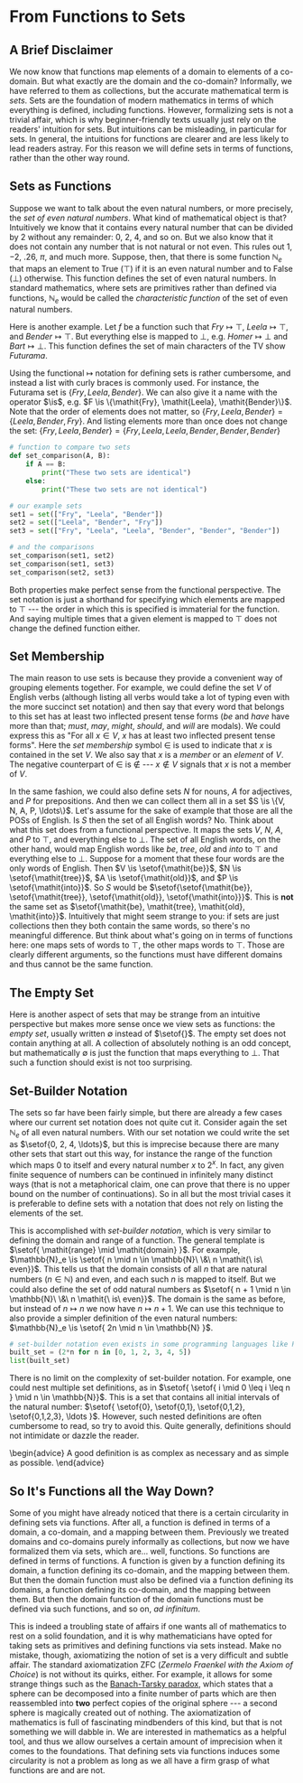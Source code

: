 # From Functions to Sets

## A Brief Disclaimer

We now know that functions map elements of a domain to elements of a co-domain.
But what exactly are the domain and the co-domain?
Informally, we have referred to them as collections, but the accurate mathematical term is *sets*.
Sets are the foundation of modern mathematics in terms of which everything is defined, including functions.
However, formalizing sets is not a trivial affair, which is why beginner-friendly texts usually just rely on the readers' intuition for sets.
But intuitions can be misleading, in particular for sets.
In general, the intuitions for functions are clearer and are less likely to lead readers astray.
For this reason we will define sets in terms of functions, rather than the other way round.

## Sets as Functions

Suppose we want to talk about the even natural numbers, or more precisely, the *set of even natural numbers*.
What kind of mathematical object is that?
Intuitively we know that it contains every natural number that can be divided by $2$ without any remainder: $0$, $2$, $4$, and so on.
But we also know that it does not contain any number that is not natural or not even.
This rules out $1$, $-2$, $.26$, $\pi$, and much more.
Suppose, then, that there is some function $\mathbb{N}_e$ that maps an element to True ($\top$) if it is an even natural number and to False ($\bot$) otherwise.
This function defines the set of even natural numbers.
In standard mathematics, where sets are primitives rather than defined via functions, $\mathbb{N}_e$ would be called the *characteristic function* of the set of even natural numbers.

Here is another example.
Let $f$ be a function such that $\mathit{Fry} \mapsto \top$, $\mathit{Leela} \mapsto \top$, and $\mathit{Bender} \mapsto \top$.
But everything else is mapped to $\bot$, e.g. $\mathit{Homer} \mapsto \bot$ and $\mathit{Bart} \mapsto \bot$.
This function defines the set of main characters of the TV show *Futurama*.

Using the functional $\mapsto$ notation for defining sets is rather cumbersome, and instead a list with curly braces is commonly used.
For instance, the Futurama set is $\{\mathit{Fry}, \mathit{Leela}, \mathit{Bender}\}$.
We can also give it a name with the operator $\is$, e.g. $F \is \{\mathit{Fry}, \mathit{Leela}, \mathit{Bender}\}$.
Note that the order of elements does not matter, so $\{\mathit{Fry}, \mathit{Leela}, \mathit{Bender}\} = \{\mathit{Leela}, \mathit{Bender}, \mathit{Fry}\}$.
And listing elements more than once does not change the set: $\{\mathit{Fry}, \mathit{Leela}, \mathit{Bender}\} = \{\mathit{Fry}, \mathit{Leela}, \mathit{Leela}, \mathit{Bender}, \mathit{Bender}, \mathit{Bender}\}$

```python
# function to compare two sets
def set_comparison(A, B):
    if A == B:
        print("These two sets are identical")
    else:
        print("These two sets are not identical")

# our example sets
set1 = set(["Fry", "Leela", "Bender"])
set2 = set(["Leela", "Bender", "Fry"])
set3 = set(["Fry", "Leela", "Leela", "Bender", "Bender", "Bender"])

# and the comparisons
set_comparison(set1, set2)
set_comparison(set1, set3)
set_comparison(set2, set3)
```

Both properties make perfect sense from the functional perspective.
The set notation is just a shorthand for specifying which elements are mapped to $\top$ --- the order in which this is specified is immaterial for the function.
And saying multiple times that a given element is mapped to $\top$ does not change the defined function either.

## Set Membership

The main reason to use sets is because they provide a convenient way of grouping elements together.
For example, we could define the set $V$ of English verbs (although listing all verbs would take a lot of typing even with the more succinct set notation) and then say that every word that belongs to this set has at least two inflected present tense forms (*be* and *have* have more than that; *must*, *may*, *might*, *should*, and *will* are modals).
We could express this as "For all $x \in V$, $x$ has at least two inflected present tense forms".
Here the *set membership* symbol $\in$ is used to indicate that $x$ is contained in the set $V$.
We also say that $x$ is a *member* or an *element* of $V$.
The negative counterpart of $\in$ is $\notin$ --- $x \notin V$ signals that $x$ is not a member of $V$.

In the same fashion, we could also define sets $N$ for nouns, $\mathit{A}$ for adjectives, and $P$ for prepositions. 
And then we can collect them all in a set $S \is \{V, N, A, P, \ldots\}$.
Let's assume for the sake of example that those are all the POSs of English.
Is $S$ then the set of all English words?
No.
Think about what this set does from a functional perspective.
It maps the sets $V$, $N$, $A$, and $P$ to $\top$, and everything else to $\bot$.
The set of all English words, on the other hand, would map English words like *be*, *tree*, *old* and *into* to $\top$ and everything else to $\bot$.
Suppose for a moment that these four words are the only words of English.
Then $V \is \setof{\mathit{be}}$, $N \is \setof{\mathit{tree}}$, $A \is \setof{\mathit{old}}$, and $P \is \setof{\mathit{into}}$.
So $S$ would be $\setof{\setof{\mathit{be}}, \setof{\mathit{tree}}, \setof{\mathit{old}}, \setof{\mathit{into}}}$.
This is **not** the same set as $\setof{\mathit{be}, \mathit{tree}, \mathit{old}, \mathit{into}}$.
Intuitively that might seem strange to you: if sets are just collections then they both contain the same words, so there's no meaningful difference.
But think about what's going on in terms of functions here: one maps sets of words to $\top$, the other maps words to $\top$.
Those are clearly different arguments, so the functions must have different domains and thus cannot be the same function.

## The Empty Set

Here is another aspect of sets that may be strange from an intuitive perspective but makes more sense once we view sets as functions: the *empty set*, usually written $\emptyset$ instead of $\setof{}$.
The empty set does not contain anything at all.
A collection of absolutely nothing is an odd concept, but mathematically $\emptyset$ is just the function that maps everything to $\bot$.
That such a function should exist is not too surprising.

## Set-Builder Notation

The sets so far have been fairly simple, but there are already a few cases where our current set notation does not quite cut it.
Consider again the set $\mathbb{N}_e$ of all even natural numbers.
With our set notation we could write the set as $\setof{0, 2, 4, \ldots}$, but this is imprecise because there are many other sets that start out this way, for instance the range of the function which maps $0$ to itself and every natural number $x$ to $2^x$.
In fact, any given finite sequence of numbers can be continued in infinitely many distinct ways (that is not a metaphorical claim, one can prove that there is no upper bound on the number of continuations).
So in all but the most trivial cases it is preferable to define sets with a notation that does not rely on listing the elements of the set.

This is accomplished with *set-builder notation*, which is very similar to defining the domain and range of a function.
The general template is $\setof{ \mathit{range} \mid \mathit{domain} }$.
For example, $\mathbb{N}_e \is \setof{ n \mid n \in \mathbb{N}\ \&\ n \mathit{\ is\ even}}$.
This tells us that the domain consists of all $n$ that are natural numbers ($n \in \mathbb{N}$) and even, and each such $n$ is mapped to itself.
But we could also define the set of odd natural numbers as $\setof{ n + 1 \mid n \in \mathbb{N}\ \&\ n \mathit{\ is\ even}}$.
The domain is the same as before, but instead of $n \mapsto n$ we now have $n \mapsto n+1$.
We can use this technique to also provide a simpler definition of the even natural numbers: $\mathbb{N}_e \is \setof{ 2n \mid n \in \mathbb{N} }$.

```python
# set-builder notation even exists in some programming languages like Python
built_set = (2*n for n in [0, 1, 2, 3, 4, 5])
list(built_set)
```

There is no limit on the complexity of set-builder notation.
For example, one could nest multiple set definitions, as in $\setof{ \setof{ i \mid 0 \leq i \leq n } \mid n \in \mathbb{N}}$.
This is a set that contains all initial intervals of the natural number: $\setof{ \setof{0}, \setof{0,1}, \setof{0,1,2}, \setof{0,1,2,3}, \ldots }$.
However, such nested definitions are often cumbersome to read, so try to avoid this.
Quite generally, definitions should not intimidate or dazzle the reader.

\begin{advice}
A good definition is as complex as necessary and as simple as possible.
\end{advice}


## So It's Functions all the Way Down?

Some of you might have already noticed that there is a certain circularity in defining sets via functions.
After all, a function is defined in terms of a domain, a co-domain, and a mapping between them.
Previously we treated domains and co-domains purely informally as collections, but now we have formalized them via sets, which are... well, functions.
So functions are defined in terms of functions.
A function is given by a function defining its domain, a function defining its co-domain, and the mapping between them.
But then the domain function must also be defined via a function defining its domains, a function defining its co-domain, and the mapping between them.
But then the domain function of the domain functions must be defined via such functions, and so on, *ad infinitum*.

This is indeed a troubling state of affairs if one wants all of mathematics to rest on a solid foundation, and it is why mathematicians have opted for taking sets as primitives and defining functions via sets instead.
Make no mistake, though, axiomatizing the notion of set is a very difficult and subtle affair.
The standard axiomatization ZFC (*Zermelo Fraenkel with the Axiom of Choice*) is not without its quirks, either.
For example, it allows for some strange things such as the [Banach-Tarsky paradox](https://en.wikipedia.org/wiki/Banach%E2%80%93Tarski_paradox), which states that a sphere can be decomposed into a finite number of parts which are then reassembled into **two** perfect copies of the original sphere --- a second sphere is magically created out of nothing.
The axiomatization of mathematics is full of fascinating mindbenders of this kind, but that is not something we will dabble in.
We are interested in mathematics as a helpful tool, and thus we allow ourselves a certain amount of imprecision when it comes to the foundations.
That defining sets via functions induces some circularity is not a problem as long as we all have a firm grasp of what functions are and are not.
